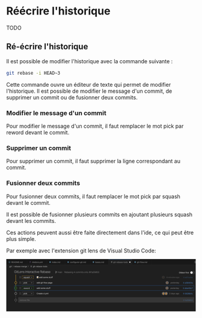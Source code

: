 # Réécrire l'historique

TODO

## Ré-écrire l'historique

Il est possible de modifier l'historique avec la commande suivante :
```bash
git rebase -i HEAD~3
```

Cette commande ouvre un éditeur de texte qui permet de modifier l'historique. Il est possible de modifier le message d'un commit, de supprimer un commit ou de fusionner deux commits.

### Modifier le message d'un commit

Pour modifier le message d'un commit, il faut remplacer le mot pick par reword devant le commit.

### Supprimer un commit

Pour supprimer un commit, il faut supprimer la ligne correspondant au commit.

### Fusionner deux commits

Pour fusionner deux commits, il faut remplacer le mot pick par squash devant le commit.

Il est possible de fusionner plusieurs commits en ajoutant plusieurs squash devant les commits.

Ces actions peuvent aussi être faite directement dans l'ide, ce qui peut être plus simple. 

Par exemple avec l'extension git lens de Visual Studio Code:

![git rebase -i](images/git-rebase-i-git-lens.png)
